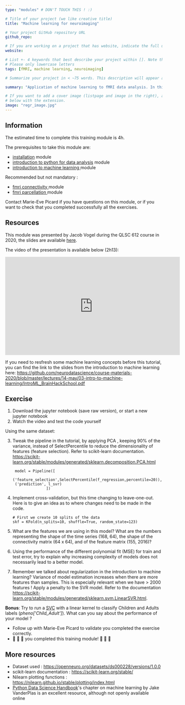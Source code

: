 ```yaml
---
type: "modules" # DON'T TOUCH THIS ! :)

# Title of your project (we like creative title)
title: "Machine learning for neuroimaging"

# Your project GitHub repository URL
github_repo:

# If you are working on a project that has website, indicate the full url including "https://" below or leave it empty.
website:

# List +- 4 keywords that best describe your project within []. Note that the project summary also involves a number of key words. Those are listed on top of the [github repository](https://github.com/PSY6983-2021/project_template), click `manage topics`.
# Please only lowercase letters
tags: [fMRI, machine learning, neuroimaging]

# Summarize your project in < ~75 words. This description will appear at the top of your page and on the list page with other projects..

summary: "Application of machine learning to fMRI data analysis. In this module, we will go over extracting features (X) and target (y), fitting the model to the data with cross-validation and tweaking our models."

# If you want to add a cover image (listpage and image in the right), add it to your directory and indicate the name
# below with the extension.
image: "regr_image.jpg"
---
```

<!-- This is an html comment and this won't appear in the rendered page. You are now editing the "content" area, the core of your description. Everything that you can do in markdown is allowed below. We added a couple of comments to guide your through documenting your progress. -->

## Information

The estimated time to complete this training module is 4h.

The prerequisites to take this module are:
 * [installation](https://school-brainhack.github.io/modules/installation/) module
 * [introduction to python for data analysis](https://school.brainhackmtl.org/modules/python_data_analysis/) module
 * [introduction to machine learning ](https://school.brainhackmtl.org/modules/machine_learning_basics/) module

Recommended but not mandatory : 
 * [fmri connectivity ](https://school.brainhackmtl.org/modules/fmri_connectivity/) module
 * [fmri parcellation ](https://school.brainhackmtl.org/modules/fmri_parcellation/) module

Contact Marie-Eve Picard if you have questions on this module, or if you want to check that you completed successfully all the exercises.


## Resources
This module was presented by Jacob Vogel during the QLSC 612 course in 2020, the slides are available [here](https://github.com/neurodatascience/course-materials-2020/blob/master/lectures/14-may/03-intro-to-machine-learning/ML_Regression_Tutorial.ipynb).

The video of the presentation is available below (2h13):
<iframe width="560" height="315" src="https://www.youtube.com/embed/2wj9OJjEDy0" title="YouTube video player" frameborder="0" allow="accelerometer; autoplay; clipboard-write; encrypted-media; gyroscope; picture-in-picture" allowfullscreen></iframe>

If you need to resfresh some machine learning concepts before this tutorial, you can find the link to the slides from the introduction to machine learning here: https://github.com/neurodatascience/course-materials-2020/blob/master/lectures/14-may/03-intro-to-machine-learning/IntroML_BrainHackSchool.pdf


## Exercise

1. Download the jupyter notebook (save raw version), or start a new jupyter notebook 
2. Watch the video and test the code yourself

Using the same dataset:

3. Tweak the pipeline in the tutorial, by applying PCA , keeping 90% of the variance, instead of SelectPercentile to reduce the dimensionality of features (feature selection). Refer to scikit-learn documentation. https://scikit-learn.org/stable/modules/generated/sklearn.decomposition.PCA.html

  
        model = Pipeline([
        ('feature_selection',SelectPercentile(f_regression,percentile=20)),
        ('prediction', l_svr)
                      ])


 4. Implement cross-validation, but this time changing to leave-one-out. Here is to give an idea as to where changes need to be made in the code.

        # First we create 10 splits of the data
        skf = KFold(n_splits=10, shuffle=True, random_state=123)

 5. What are the features we are using in this model? What are the numbers representing the shape of the time series (168, 64), the shape of the connectivity matrix (64 x 64), and of the feature matrix (155, 2016)?
      
 6. Using the performance of the different polynomial fit (MSE) for train and test error, try to explain why increasing complexity of models does not necessarily lead to a better model. 
 
 7. Remember we talked about regularization in the introduction to machine learning? Variance of model estimation increases when there are more features than samples. This is especially relevant when we have > 2000 features ! Apply a penalty to the SVR model. Refer to the documentation https://scikit-learn.org/stable/modules/generated/sklearn.svm.LinearSVR.html.
 
**Bonus**: Try to run a [SVC](https://scikit-learn.org/stable/modules/generated/sklearn.svm.SVC.html) with a linear kernel to classify Children and Adults labels (*pheno['Child_Adult']*). What can you say about the performance of your model ?
 
 * Follow up with Marie-Eve Picard to validate you completed the exercise correctly.
 * :tada: :tada: :tada: you completed this training module! :tada: :tada: :tada:

## More resources

- Dataset used : https://openneuro.org/datasets/ds000228/versions/1.0.0
- scikit-learn documentation : https://scikit-learn.org/stable/
- Nilearn plotting functions : https://nilearn.github.io/stable/plotting/index.html
- [Python Data Science Handbook](https://jakevdp.github.io/PythonDataScienceHandbook/)'s chapter on machine learning by Jake VanderPlas is an excellent resource, although not openly available online

